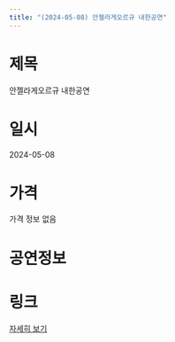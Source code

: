 ```yaml
---
title: "(2024-05-08) 안젤라게오르규 내한공연"
---
```


# 제목
안젤라게오르규 내한공연

# 일시
2024-05-08

# 가격
가격 정보 없음

# 공연정보


# 링크
[자세히 보기](https://www.sac.or.kr/site/main/show/show_view?SN=60882, "https://www.sac.or.kr/site/main/show/show_view?SN=60882")
